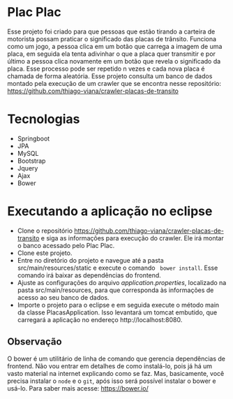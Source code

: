 # Plac Plac
Esse projeto foi criado para que pessoas que estão tirando a carteira de motorista possam praticar o significado das placas de trânsito. Funciona como um jogo, a pessoa clica em um botão que carrega a imagem de uma placa, em seguida ela tenta adivinhar o que a placa quer transmitir e por último a pessoa clica novamente em um botão que revela o significado da placa. Esse processo pode ser repetido n vezes e cada nova placa é chamada de forma aleatória. Esse projeto consulta um banco de dados montado pela execução de um crawler que se encontra nesse repositório: https://github.com/thiago-viana/crawler-placas-de-transito

# Tecnologias
  - Springboot
  - JPA
  - MySQL
  - Bootstrap
  - Jquery
  - Ajax
  - Bower

# Executando a aplicação no eclipse
  - Clone o repositório https://github.com/thiago-viana/crawler-placas-de-transito e siga as informações para execução do crawler. Ele irá montar o banco acessado pelo Plac Plac.
  - Clone este projeto.
  - Entre no diretório do projeto e navegue até a pasta src/main/resources/static e execute o comando ``` bower install```. Esse comando irá baixar as dependências do frontend.
  - Ajuste as configurações do arquivo *application.properties*, localizado na pasta src/main/resources, para que corresponda às informações de acesso ao seu banco de dados.
  - Importe o projeto para o eclipse e em seguida execute o método main da classe PlacasApplication. Isso levantará um tomcat embutido, que carregará a aplicação no endereço http://localhost:8080.

## Observação
O bower é um utilitário de linha de comando que gerencia dependências de frontend. Não vou entrar em detalhes de como instalá-lo, pois já há um vasto material na internet explicando como se faz. Mas, basicamente, você precisa instalar o ```node``` e o ```git```, após isso será possível instalar o bower e usá-lo. Para saber mais acesse: https://bower.io/

